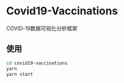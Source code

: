 # Covid19-Vaccinations

COVID-19数据可视化分析框架

## 使用

```bash
cd covid19-vaccinations
yarn
yarn start
```
